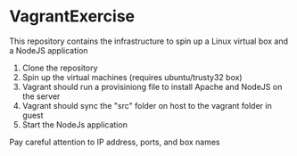 # VagrantExercise
This repository contains the infrastructure to spin up a Linux virtual box and a NodeJS application

1. Clone the repository
2. Spin up the virtual machines (requires ubuntu/trusty32 box)
3. Vagrant should run a provisiniong file to install Apache and NodeJS on the server
4. Vagrant should sync the "src" folder on host to the vagrant folder in guest
5. Start the NodeJs application

Pay careful attention to IP address, ports, and box names
